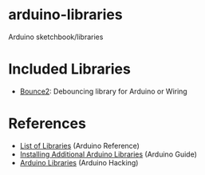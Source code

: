 # arduino-libraries
Arduino sketchbook/libraries

Included Libraries
==================

* [Bounce2](https://github.com/thomasfredericks/Bounce2): Debouncing
  library for Arduino or Wiring

References
==========

* [List of Libraries](https://www.arduino.cc/en/Reference/Libraries) (Arduino Reference)
* [Installing Additional Arduino Libraries](https://www.arduino.cc/en/Guide/Libraries) (Arduino Guide)
* [Arduino Libraries](https://www.arduino.cc/en/Hacking/Libraries) (Arduino Hacking)
